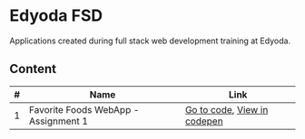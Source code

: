 # Edyoda FSD
Applications created during full stack web development training at Edyoda.

## Content

| # | Name | Link |
| --- | --- | --- |
| 1 | Favorite Foods WebApp - Assignment 1 | [Go to code](https://github.com/jothomas1996/edyoda-fsd/tree/main/1%20-%20favorite%20foods%20webapp%20%5Bassignment%201%5D), [View in codepen](https://codepen.io/jothomas/full/ZErQqNx) |